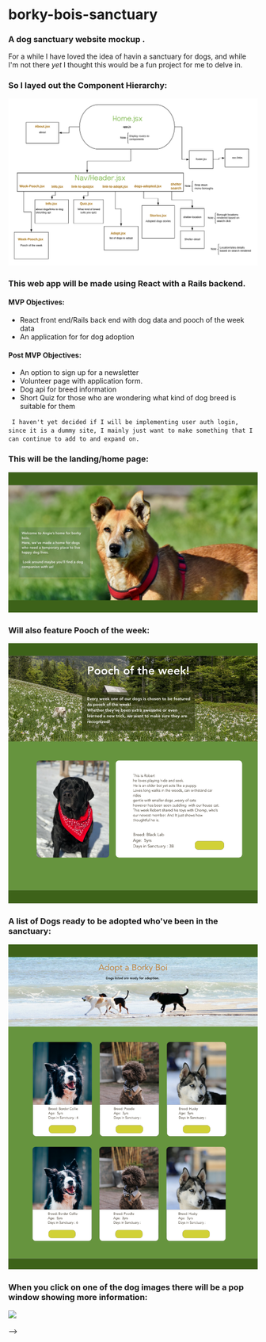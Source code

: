 # borky-bois-sanctuary

### A dog sanctuary website mockup . 
For a while I have loved the idea of havin a sanctuary for dogs, and while I'm not there *yet* I thought this would be a fun project for me to delve in. 


### So I layed out the Component Hierarchy:
![](wireframe-images/flowchart.png)

### This web app will be made using React with a Rails backend.
>
####  MVP Objectives:
- React front end/Rails back end with dog data and pooch of the week data
- An application for for dog adoption
>
#### Post  MVP Objectives:
- An option to sign up for a newsletter
- Volunteer page with application form.
- Dog api for breed information
- Short Quiz for those who are wondering what kind of dog breed is suitable for them
>

` 
I haven't yet decided if I will be implementing user auth login,
since it is a dummy site, I mainly just want to make something that I can continue to add to and expand on.
`

### This will be the landing/home page:
![](wireframe-images/home.png)


### Will also feature Pooch of the week:
![](wireframe-images/pooch.png)

### A list of Dogs ready to be adopted who've been in the sanctuary:
![](wireframe-images/adopt-a-dog.png)


### When you click on one of the dog images  there will be a pop window showing more information:
![](wireframe-images/adopt-dog–info.png)
>
-->
